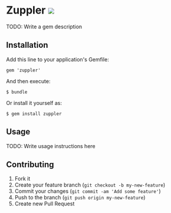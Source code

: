 # Zuppler [![](https://api.tddium.com/zuppler/zuppler/badges/29193.png?badge_token=05fbaf87828e6796b761f90f69489f3ec623d40e)](https://api.tddium.com/zuppler/zuppler/suites/29193)

TODO: Write a gem description

## Installation

Add this line to your application's Gemfile:

    gem 'zuppler'

And then execute:

    $ bundle

Or install it yourself as:

    $ gem install zuppler

## Usage

TODO: Write usage instructions here

## Contributing

1. Fork it
2. Create your feature branch (`git checkout -b my-new-feature`)
3. Commit your changes (`git commit -am 'Add some feature'`)
4. Push to the branch (`git push origin my-new-feature`)
5. Create new Pull Request
